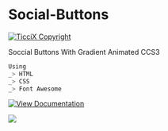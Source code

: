 # Social-Buttons
[![TicciX Copyright](https://i.imgur.com/7S2IFBc.png)](https://github.com/Ticcix/)

Soccial Buttons With Gradient Animated CCS3

```sh
Using
_> HTML
_> CSS
_> Font Awesome
```
  [![View Documentation](https://i.imgur.com/P8Hxcpd.png)](https://ticcix.github.io/social_buttons/)
  
<a href="#"><img src="https://repository-images.githubusercontent.com/267120857/67022900-9fa0-11ea-917f-e4a1d50114a5"></a>
